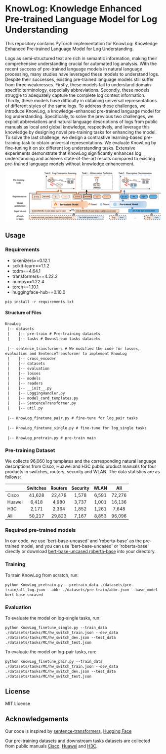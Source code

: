 # KnowLog: Knowledge Enhanced Pre-trained Language Model for Log Understanding

This repository contains PyTorch implementation for KnowLog: Knowledge Enhanced Pre-trained Language Model for Log Understanding.

Logs as semi-structured text are rich in semantic information, making their comprehensive understanding crucial for automated log analysis. With the recent success of pre-trained language models in natural language processing, many studies have leveraged these models to understand logs. Despite their successes, existing pre-trained language models still suffer from three weaknesses. Firstly, these models fail to understand domain-specific terminology, especially abbreviations. Secondly, these models struggle to adequately capture the complete log context information. Thirdly, these models have difficulty in obtaining universal representations of different styles of the same logs.
To address these challenges, we introduce KnowLog, a knowledge-enhanced pre-trained language model for log understanding. Specifically, to solve the previous two challenges, we exploit abbreviations and natural language descriptions of logs from public manuals as local and global knowledge, respectively, and leverage this knowledge by designing novel pre-training tasks for enhancing the model. To solve the last challenge, we design a contrastive learning-based pre-training task to obtain universal representations.
We evaluate KnowLog by fine-tuning it on six different log understanding tasks. Extensive experiments demonstrate that KnowLog significantly enhances log understanding and achieves state-of-the-art results compared to existing pre-trained language models without knowledge enhancement.

![intro](fig/knowlog.png)


## Usage

### Requirements

- tokenizers==0.12.1
- scikit-learn==1.1.2
- tqdm==4.64.1
- transformers==4.22.2
- numpy==1.22.4
- torch==1.10.1
- huggingface-hub==0.10.0

```
pip install -r requirements.txt
```

#### Structure of Files

```
KnowLog
 |-- datasets	
 |    |-- pre-train # Pre-training datasets
 |    |-- tasks # Downstream tasks datasets
 
 |-- sentence_transformers # We modified the code for losses, evaluation and SentenceTransformer to implement KnowLog
 |    |-- cross_encoder
 |    |-- datasets
 |    |-- evaluation
 |    |-- losses
 |    |-- models
 |    |-- readers
 |    |-- __init__.py
 |    |-- LoggingHandler.py
 |    |-- model_card_templates.py
 |    |-- SentenceTransformer.py 
 |    |-- util.py

 |-- KnowLog_finetune_pair.py # fine-tune for log_pair tasks

 |-- KnowLog_finetune_single.py # fine-tune for log_single tasks

 |-- KnowLog_pretrain.py # pre-train main
```


### Pre-training Dataset
We collecte 96,060 log templates and the corresponding natural language descriptions from Cisco, Huawei and H3C public product manuals for four products in switches, routers, security and WLAN. The data statistics are as follows:

|  | **Switches** | **Routers** | **Security** | **WLAN** | **All** |
|--|:------------:|:-----------:|:------------:|:--------:|:-------:|
| Cisco | 41,628       | 22,479      | 1,578        | 6,591    | 72,276  |
| Huawei | 6,418        | 4,980       | 3,737        | 1,001    | 16,136  |
| H3C | 2,171        | 2,364       | 1,852        | 1,261    | 7,648   |
| All | 50,217       | 29,823      | 7,167        | 8,853    | 96,096  |



### Required pre-trained models
In our code, we use 'bert-base-uncased' and 'roberta-base'  as the pre-trained model, and you can use 'bert-base-uncased' or 'roberta-base' directly or download [bert-base-uncased](https://huggingface.co/bert-base-uncased),[roberta-base](https://huggingface.co/roberta-base) into your directory.

### Training

To train KnowLog from scratch, run:

```
python KnowLog_pretrain.py --pretrain_data ./datasets/pre-train/all_log.json --abbr ./datasets/pre-train/abbr.json --base_model bert-base-uncased
```

### Evaluation

To evaluate the model on log-single tasks, run:

```
python KnowLog_finetune_single.py --train_data ./datasets/tasks/MC/hw_switch_train.json --dev_data ./datasets/tasks/MC/hw_switch_dev.json --test_data ./datasets/tasks/MC/hw_switch_test.json
```

To evaluate the model on log-pair tasks, run:

```
python KnowLog_finetune_pair.py --train_data ./datasets/tasks/MC/hw_switch_train.json --dev_data ./datasets/tasks/MC/hw_switch_dev.json --test_data ./datasets/tasks/MC/hw_switch_test.json
```

## License
MIT License

## Acknowledgements

Our code is inspired by [sentence-transformers](https://github.com/UKPLab/sentence-transformers/tree/master), [Hugging Face](https://huggingface.co/)

Our pre-training datasets and downstream tasks datasets are collected from public manuals [Cisco](https://www.cisco.com/c/en/us/support/index.html), [Huawei](https://support.huawei.com/enterprise/en/index.html) and [H3C](https://www.h3c.com/en/Support/).

